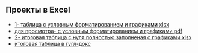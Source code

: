 ## Проекты в Excel
- [1- таблица с условным форматированием и графиками xlsx](https://github.com/Liliyanr/OtherProjects/blob/main/6.%20Excel/Низамова_ЯП_УслФорм_диаграммы.xlsx)
- [для просмотра- с условным форматированием и графиками pdf](https://github.com/Liliyanr/OtherProjects/blob/main/6.%20Excel/Низамова_ЯП_УслФорм_диаграммы.pdf)
- [2- итоговая таблица с нуля полностью заполненая с графиками xlsx](https://github.com/Liliyanr/OtherProjects/blob/main/6.%20Excel/Низамова_ЯП_Итог.xlsx)
- [итоговая таблица в гугл-докс](https://docs.google.com/spreadsheets/d/1IB--ufnkqvL2poO_VnIN7ruOG_PoJ0EzDzvtoVn3Sck/edit?usp=sharing)
